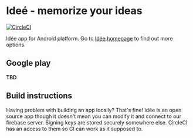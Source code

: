 # Ideé - memorize your ideas
[![CircleCI](https://circleci.com/gh/TheMindhouse/idee-android/tree/master.svg?style=svg)](https://circleci.com/gh/TheMindhouse/idee-android/tree/master)

Idée app for Android platform. Go to [Idée homepage](www.idee.mindhouse.io) to find out more options. 

## Google play 

**TBD**

## Build instructions

Having problem with building an app locally? That's fine! Idée is an open source app though it doesn't mean you can modify it and connect to our firebase server. Signing keys are stored securely somewhere else. CircleCI has an access to them so CI can work as it supposed to. 
